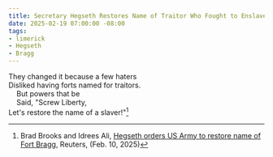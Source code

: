 ```yaml
---
title: Secretary Hegseth Restores Name of Traitor Who Fought to Enslave Black Americans
date: 2025-02-19 07:00:00 -08:00
tags:
- limerick
- Hegseth
- Bragg
---
```


They changed it because a few haters\
Disliked having forts named for traitors.\
&nbsp;&nbsp;&nbsp;&nbsp;But powers that be\
&nbsp;&nbsp;&nbsp;&nbsp;Said, "Screw Liberty,\
Let's restore the name of a slaver!"[^Reuters]

[^Reuters]: Brad Brooks and Idrees Ali, [Hegseth orders US Army to restore name of Fort Bragg](https://www.reuters.com/world/us/hegseth-orders-us-army-restore-name-fort-bragg-2025-02-11/), Reuters, (Feb. 10, 2025)
